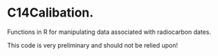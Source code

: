 # C14Calibation.

Functions in R for manipulating data associated with radiocarbon dates.

This code is very preliminary and should not be relied upon!
